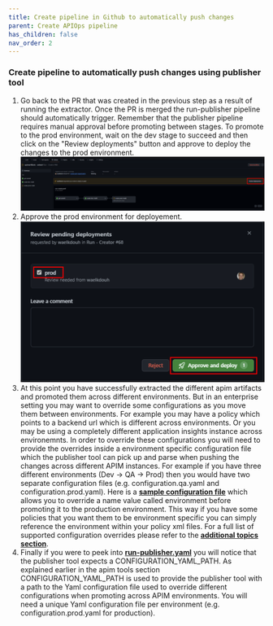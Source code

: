 ```yaml
---
title: Create pipeline in Github to automatically push changes
parent: Create APIOps pipeline
has_children: false
nav_order: 2
---
```



### Create pipeline to automatically push changes using publisher tool

1. Go back to the PR that was created in the previous step as a result of running the extractor. Once the PR is merged the run-publisher pipeline should automatically trigger. Remember that the publisher pipeline requires manual approval before promoting between stages. To promote to the prod environment, wait on the dev stage to succeed and then click on the "Review deployments" button and approve to deploy the changes to the prod environment.
![approve promotion to prod environment](../../assets/images/github_promotion.png) 
2. Approve the prod environment for deployement.![approve promotion to prod environment](../../assets/images/github_promotion_approval.png) 
3. At this point you have successfully extracted the different apim artifacts and promoted them across different environments. But in an enterprise setting you may want to override some configurations as you move them between environments. For example you may have a policy which points to a backend url which is different across environments. Or you may be using a completely different application insights instance across environemnts. In order to override these configurations you will need to provide the overrides inside a environment specific configuration file which the publisher tool can pick up and parse when pushing the changes across different APIM instances. For example if you have three different environments (Dev -> QA -> Prod) then you would have two separate configuration files (e.g. configuration.qa.yaml and configuration.prod.yaml). Here is a [**sample configuration file**](../../../configuration.prod.yaml) which allows you to override a name value called environment before promoting it to the production environment. This way if you have some policies that you want them to be environment specific you can simply reference the environment within your policy xml files. For a full list of supported configuration overrides please refer to the [**additional topics section**](../6-additionalTopics/apiops-5-3-configurationOverrides.md).
4. Finally if you were to peek into [**run-publisher.yaml**](https://github.com/Azure/apiops/tree/main/.github/workflows/run-publisher.yaml) you will notice that the publisher tool expects a CONFIGURATION_YAML_PATH. As explained earlier in the apim tools section CONFIGURATION_YAML_PATH is used to provide the publisher tool with a path to the Yaml configuration file used to override different configurations when promoting across APIM environments. You will need a unique Yaml configuration file per environment  (e.g. configuration.prod.yaml for production).
